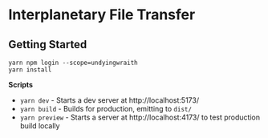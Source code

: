 # Interplanetary File Transfer



## Getting Started

```
yarn npm login --scope=undyingwraith
yarn install
```

**Scripts**
- `yarn dev` - Starts a dev server at http://localhost:5173/
- `yarn build` - Builds for production, emitting to `dist/`
- `yarn preview` - Starts a server at http://localhost:4173/ to test production build locally
